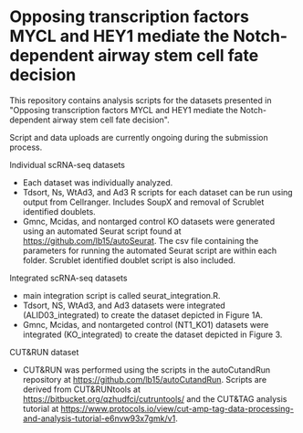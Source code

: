 # Opposing transcription factors MYCL and HEY1 mediate the Notch-dependent airway stem cell fate decision

This repository contains analysis scripts for the datasets presented in "Opposing transcription factors MYCL and HEY1 mediate the Notch-dependent airway stem cell fate decision".

Script and data uploads are currently ongoing during the submission process.

Individual scRNA-seq datasets
  - Each dataset was individually analyzed. 
  - Tdsort, Ns, WtAd3, and Ad3 R scripts for each dataset can be run using output from Cellranger. Includes SoupX and removal of Scrublet identified doublets.
  - Gmnc, Mcidas, and nontarged control KO datasets were generated using an automated Seurat script found at https://github.com/lb15/autoSeurat. The csv file containing the parameters for running the automated Seurat script are within each folder. Scrublet identified doublet script is also included.

Integrated scRNA-seq datasets
  - main integration script is called seurat_integration.R. 
  - Tdsort, NS, WtAd3, and Ad3 datasets were integrated (ALID03_integrated) to create the dataset depicted in Figure 1A.
  - Gmnc, Mcidas, and nontargeted control (NT1_KO1) datasets were integrated (KO_integrated) to create the dataset depicted in Figure 3.
 
CUT&RUN dataset
  - CUT&RUN was performed using the scripts in the autoCutandRun repository at https://github.com/lb15/autoCutandRun. Scripts are derived from CUT&RUNtools at https://bitbucket.org/qzhudfci/cutruntools/ and the CUT&TAG analysis tutorial at https://www.protocols.io/view/cut-amp-tag-data-processing-and-analysis-tutorial-e6nvw93x7gmk/v1.
